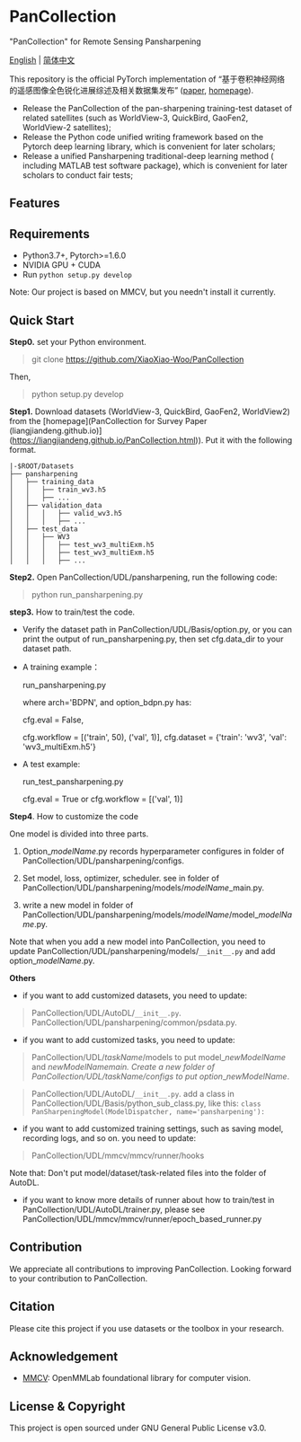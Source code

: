 # PanCollection
"PanCollection" for Remote Sensing Pansharpening

[English](https://github.com/XiaoXiao-Woo/PanCollection/edit/dev/README.md) | [简体中文](https://github.com/XiaoXiao-Woo/PanCollection/edit/dev/README_zh.md)

This repository is the official PyTorch implementation of “基于卷积神经网络的遥感图像全色锐化进展综述及相关数据集发布” ([paper](), [homepage](https://liangjiandeng.github.io/PanCollection.html)).

* Release the PanCollection of the pan-sharpening training-test dataset of related satellites (such as WorldView-3, QuickBird, GaoFen2, WorldView-2 satellites); 
* Release the Python code unified writing framework based on the Pytorch deep learning library, which is convenient for later scholars;
* Release a unified Pansharpening traditional-deep learning method ( including MATLAB test software package), which is convenient for later scholars to conduct fair tests;

## Features


## Requirements
* Python3.7+, Pytorch>=1.6.0
* NVIDIA GPU + CUDA
* Run `python setup.py develop`

Note: Our project is based on MMCV, but you needn't install it currently.

## Quick Start
**Step0.** set your Python environment.

>git clone https://github.com/XiaoXiao-Woo/PanCollection

Then, 

> python setup.py develop

**Step1.**
Download datasets (WorldView-3, QuickBird, GaoFen2, WorldView2) from the [homepage](PanCollection for Survey Paper (liangjiandeng.github.io)](https://liangjiandeng.github.io/PanCollection.html)). Put it with the following format.

```
|-$ROOT/Datasets
├── pansharpening
│   ├── training_data
│   │   ├── train_wv3.h5
│   │   ├── ...
│   ├── validation_data
│   │   │   ├── valid_wv3.h5
│   │   │   ├── ...
│   ├── test_data
│   │   ├── WV3
│   │   │   ├── test_wv3_multiExm.h5
│   │   │   ├── test_wv3_multiExm.h5
│   │   │   ├── ...
```

**Step2.** Open PanCollection/UDL/pansharpening,  run the following code:

> python run_pansharpening.py

**step3.** How to train/test the code.

* Verify the dataset path in PanCollection/UDL/Basis/option.py, or you can print the output of run_pansharpening.py, then set cfg.data_dir to your dataset path.

* A training example：

	run_pansharpening.py
  
	where arch='BDPN', and option_bdpn.py has: 
  
	cfg.eval = False, 
  
	cfg.workflow = [('train', 50), ('val', 1)], cfg.dataset = {'train': 'wv3', 'val': 'wv3_multiExm.h5'}
	
* A test example:

	run_test_pansharpening.py
  
	cfg.eval = True or cfg.workflow = [('val', 1)]

**Step4**. How to customize the code

One model is divided into three parts.

1. Option_*modelName*.py records hyperparameter configures in folder of PanCollection/UDL/pansharpening/configs.

2. Set model, loss, optimizer, scheduler. see in folder of PanCollection/UDL/pansharpening/models/*modelName*_main.py.

3. write a new model in folder of PanCollection/UDL/pansharpening/models/*modelName*/model_*modelName*.py.

Note that when you add a new model into PanCollection, you need to update  PanCollection/UDL/pansharpening/models/`__init__.py` and add option_*modelName*.py.

**Others**
* if you want to add customized datasets, you need to update:

>PanCollection/UDL/AutoDL/`__init__.py`.
>PanCollection/UDL/pansharpening/common/psdata.py.

* if you want to add customized tasks, you need to update:

> PanCollection/UDL/*taskName*/models to put model_*newModelName* and *newModelName*_main.
> Create a new folder of PanCollection/UDL/*taskName*/configs to put option__*newModelName*.

>PanCollection/UDL/AutoDL/`__init__.py`.
>add a class in PanCollection/UDL/Basis/python_sub_class.py, like this:
```class PanSharpeningModel(ModelDispatcher, name='pansharpening'):```

* if you want to add customized training settings, such as saving model, recording logs, and so on. you need to update:

> PanCollection/UDL/mmcv/mmcv/runner/hooks

Note that: Don't put model/dataset/task-related files into the folder of AutoDL.

* if you want to know more details of runner about how to train/test in PanCollection/UDL/AutoDL/trainer.py, please see PanCollection/UDL/mmcv/mmcv/runner/epoch_based_runner.py

## Contribution
We appreciate all contributions to improving PanCollection. Looking forward to your contribution to PanCollection.


## Citation
Please cite this project if you use datasets or the toolbox in your research.
> 


## Acknowledgement
- [MMCV](https://github.com/open-mmlab/mmcv): OpenMMLab foundational library for computer vision.

## License & Copyright
This project is open sourced under GNU General Public License v3.0.

